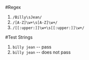 #Regex

1. `/Billy\sJean/`
2. `/[A-Z]\w+\s[A-Z]\w+/`
3. `/[[:upper:]]\w+\s[[:upper:]]\w+/`


#Test Strings
1. `billy jean`  -- pass
1. `billy jean`  -- does not pass
